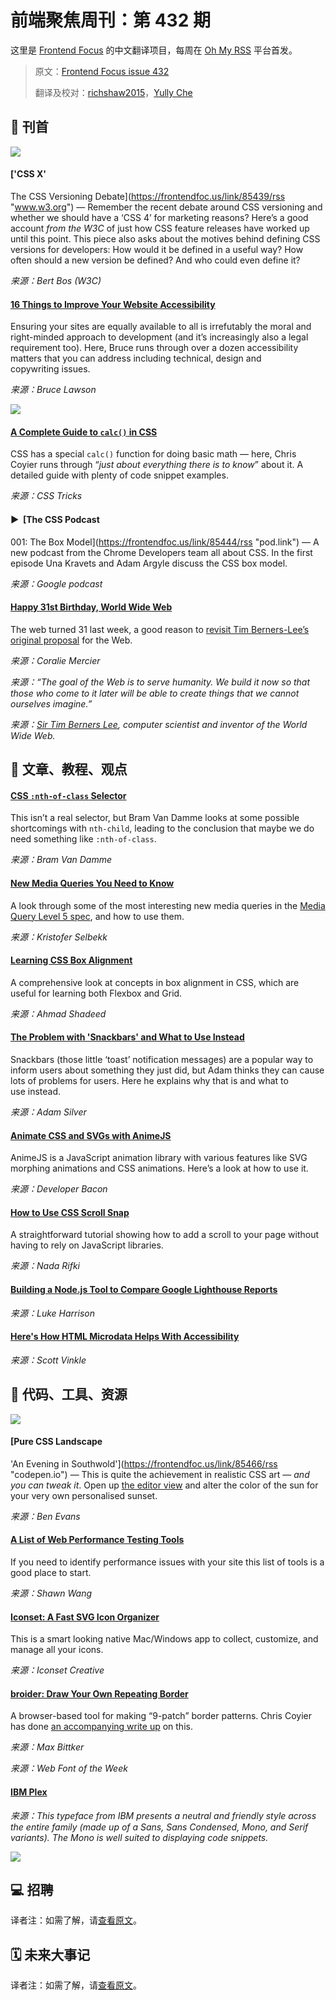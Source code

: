 # 前端聚焦周刊：第 432 期

这里是 [Frontend Focus](https://frontendfoc.us/latest) 的中文翻译项目，每周在 [Oh My RSS](https://ohmyrss.com/?fef) 平台首发。

> 原文：[Frontend Focus issue 432](https://frontendfoc.us/issues/432)
> 
> 翻译及校对：[richshaw2015](https://github.com/richshaw2015)，[Yully Che](https://github.com/chechebecomestrong)

## 🚀 刊首

[![](https://res.cloudinary.com/cpress/image/upload/w_1280,e_sharpen:60/v1584527751/wkgtmhjnbu7yin6difcm.jpg)](https://frontendfoc.us/link/85439/rss)

#### ['CSS X'

The CSS Versioning Debate](https://frontendfoc.us/link/85439/rss "www.w3.org") — Remember the recent debate around CSS versioning and whether we should have a ‘CSS 4’ for marketing reasons? Here’s a good account _from the W3C_ of just how CSS feature releases have worked up until this point. This piece also asks about the motives behind defining CSS versions for developers: How would it be defined in a useful way? How often should a new version be defined? And who could even define it?

*来源：Bert Bos (W3C)*

#### [16 Things to Improve Your Website Accessibility](https://frontendfoc.us/link/85440/rss "websitesetup.org")

Ensuring your sites are equally available to all is irrefutably the moral and right-minded approach to development (and it’s increasingly also a legal requirement too). Here, Bruce runs through over a dozen accessibility matters that you can address including technical, design and copywriting issues.

*来源：Bruce Lawson*

[![](https://copm.s3.amazonaws.com/33361f33.png)](https://frontendfoc.us/link/85441/rss)

#### [A Complete Guide to `calc()` in CSS](https://frontendfoc.us/link/85479/rss "css-tricks.com")

CSS has a special `calc()` function for doing basic math — here, Chris Coyier runs through “_just about everything there is to know_” about it. A detailed guide with plenty of code snippet examples.

*来源：CSS Tricks*

#### ▶  [The CSS Podcast

001: The Box Model](https://frontendfoc.us/link/85444/rss "pod.link") — A new podcast from the Chrome Developers team all about CSS. In the first episode Una Kravets and Adam Argyle discuss the CSS box model.

*来源：Google podcast*

#### [Happy 31st Birthday, World Wide Web](https://frontendfoc.us/link/85445/rss "www.w3.org")

The web turned 31 last week, a good reason to [revisit Tim Berners-Lee’s original proposal](https://frontendfoc.us/link/85446/rss) for the Web.

*来源：Coralie Mercier*

*来源：“The goal of the Web is to serve humanity. We build it now so that those who come to it later will be able to create things that we cannot ourselves imagine.”*

*来源：[Sir Tim Berners Lee](https://frontendfoc.us/link/85447/rss), computer scientist and inventor of the World Wide Web.*

## 📙 文章、教程、观点

#### [CSS `:nth-of-class` Selector](https://frontendfoc.us/link/85451/rss "www.bram.us")

This isn’t a real selector, but Bram Van Damme looks at some possible shortcomings with `nth-child`, leading to the conclusion that maybe we do need something like `:nth-of-class`.

*来源：Bram Van Damme*

#### [New Media Queries You Need to Know](https://frontendfoc.us/link/85452/rss "blog.logrocket.com")

A look through some of the most interesting new media queries in the [Media Query Level 5 spec](https://frontendfoc.us/link/85453/rss), and how to use them.

*来源：Kristofer Selbekk*

#### [Learning CSS Box Alignment](https://frontendfoc.us/link/85454/rss "ishadeed.com")

A comprehensive look at concepts in box alignment in CSS, which are useful for learning both Flexbox and Grid.

*来源：Ahmad Shadeed*

#### [The Problem with 'Snackbars' and What to Use Instead](https://frontendfoc.us/link/85455/rss "adamsilver.io")

Snackbars (those little ‘toast’ notification messages) are a popular way to inform users about something they just did, but Adam thinks they can cause lots of problems for users. Here he explains why that is and what to use instead.

*来源：Adam Silver*

#### [Animate CSS and SVGs with AnimeJS](https://frontendfoc.us/link/85456/rss "developerbacon.ca")

AnimeJS is a JavaScript animation library with various features like SVG morphing animations and CSS animations. Here’s a look at how to use it.

*来源：Developer Bacon*

#### [How to Use CSS Scroll Snap](https://frontendfoc.us/link/85457/rss "blog.logrocket.com")

A straightforward tutorial showing how to add a scroll to your page without having to rely on JavaScript libraries.

*来源：Nada Rifki*

#### [Building a Node.js Tool to Compare Google Lighthouse Reports](https://frontendfoc.us/link/85459/rss "css-tricks.com")

*来源：Luke Harrison*

#### [Here's How HTML Microdata Helps With Accessibility](https://frontendfoc.us/link/85460/rss "scottvinkle.me")

*来源：Scott Vinkle*

## 🔧 代码、工具、资源

[![](https://res.cloudinary.com/cpress/image/upload/w_1280,e_sharpen:60/v1584457060/lqnc6uofipsoyhm5uqqv.jpg)](https://frontendfoc.us/link/85466/rss)

#### [Pure CSS Landscape

'An Evening in Southwold'](https://frontendfoc.us/link/85466/rss "codepen.io") — This is quite the achievement in realistic CSS art — _and you can tweak it_. Open up [the editor view](https://frontendfoc.us/link/85467/rss) and alter the color of the sun for your very own personalised sunset.

*来源：Ben Evans*

#### [A List of Web Performance Testing Tools](https://frontendfoc.us/link/85469/rss "www.swyx.io")

If you need to identify performance issues with your site this list of tools is a good place to start.

*来源：Shawn Wang*

#### [Iconset: A Fast SVG Icon Organizer](https://frontendfoc.us/link/85470/rss "iconset.io")

This is a smart looking native Mac/Windows app to collect, customize, and manage all your icons.

*来源：Iconset Creative*

#### [broider: Draw Your Own Repeating Border](https://frontendfoc.us/link/85471/rss "maxbittker.github.io")

A browser-based tool for making “9-patch” border patterns. Chris Coyier has done [an accompanying write up](https://frontendfoc.us/link/85472/rss) on this.

*来源：Max Bittker*

*来源：Web Font of the Week*

#### [IBM Plex](https://frontendfoc.us/link/85473/rss)

*来源：This typeface from IBM presents a neutral and friendly style across the entire family (made up of a Sans, Sans Condensed, Mono, and Serif variants). The Mono is well suited to displaying code snippets.*

[![](https://res.cloudinary.com/cpress/image/upload/w_1280,e_sharpen:60/v1584534005/wlla7da80yqfjqvxv33h.png)](https://frontendfoc.us/link/85473/rss)

## 💻 招聘

译者注：如需了解，请[查看原文](https://frontendfoc.us/issues/432)。

## 🗓 未来大事记

译者注：如需了解，请[查看原文](https://frontendfoc.us/issues/432)。

